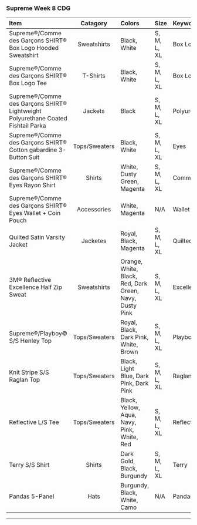 
### Supreme Week 8 CDG
| **Item**                                                                         | **Catagory**  | **Colors**                                                                          | **Size**    | **Keyword** |
| :--------------------------------------------------------------------------------|:-------------:| :-----------------------------------------------------------------------------------|:------------|:------------|
| Supreme®/Comme des Garçons SHIRT® Box Logo Hooded Sweatshirt                     | Sweatshirts   | Black, White                                                                        | S, M, L, XL | Box Logo    |
| Supreme®/Comme des Garçons SHIRT® Box Logo Tee                                   | T-Shirts      | Black, White                                                                        | S, M, L, XL | Box Logo    |
| Supreme®/Comme des Garçons SHIRT® Lightweight Polyurethane Coated Fishtail Parka | Jackets       | Black                                                                               | S, M, L, XL | Polyurethane|
| Supreme®/Comme des Garçons SHIRT® Cotton gabardine 3-Button Suit                 | Tops/Sweaters | Black, White                                                                        | S, M, L, XL | Eyes        |
| Supreme®/Comme des Garçons SHIRT® Eyes Rayon Shirt                               | Shirts        | White, Dusty Green, Magenta                                                         | S, M, L, XL | Comme       |
| Supreme®/Comme des Garçons SHIRT® Eyes Wallet + Coin Pouch                       | Accessories   | White, Magenta                                                                      | N/A         | Wallet      |
| Quilted Satin Varsity Jacket                                                     | Jacketes      | Royal, Black, Magenta                                                               | S, M, L, XL | Quilted     |
| 3M® Reflective Excellence Half Zip Sweat                                         | Sweatshirts   | Orange, White, Black, Red, Dark Green, Navy, Dusty Pink                             | S, M, L, XL | Excellence  |
| Supreme®/Playboy© S/S Henley Top                                                 | Tops/Sweaters | Royal, Black, Dark Pink, White, Brown                                               | S, M, L, XL | Playboy     |
| Knit Stripe S/S Raglan Top                                                       | Tops/Sweaters | Black, Light Blue, Dark Pink, Dark Pink                                             | S, M, L, XL | Raglan      |
| Reflective L/S Tee                                                               | Tops/Sweaters | Black, Yellow, Aqua, Navy, Pink, White, Red                                         | S, M, L, XL | Reflective  |
| Terry S/S Shirt                                                                  | Shirts        | Dark Gold, Black, Burgundy                                                          | S, M, L, XL | Terry       |
| Pandas 5-Panel                                                                   | Hats          | Burgundy, Black, White, Camo                                                        | N/A         | Pandas      |
----------------------------------------------------------------------------------------------------------------------------------------------------------------------------------------------------------------------


